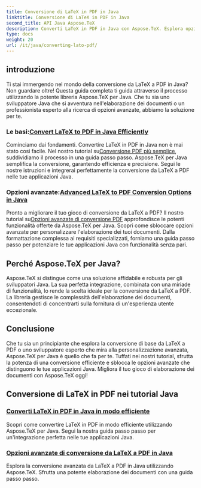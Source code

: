 ```yaml
---
title: Conversione di LaTeX in PDF in Java
linktitle: Conversione di LaTeX in PDF in Java
second_title: API Java Aspose.TeX
description: Converti LaTeX in PDF in Java con Aspose.TeX. Esplora opzioni efficienti e avanzate per l'integrazione nelle tue applicazioni Java. Sblocca potenti funzionalità di elaborazione dei documenti.
type: docs
weight: 20
url: /it/java/converting-lato-pdf/
---
```


## introduzione

Ti stai immergendo nel mondo della conversione da LaTeX a PDF in Java? Non guardare oltre! Questa guida completa ti guida attraverso il processo utilizzando la potente libreria Aspose.TeX per Java. Che tu sia uno sviluppatore Java che si avventura nell'elaborazione dei documenti o un professionista esperto alla ricerca di opzioni avanzate, abbiamo la soluzione per te.

###  Le basi:[Convert LaTeX to PDF in Java Efficiently](./simplest-pdf-conversion/)

 Cominciamo dai fondamenti. Convertire LaTeX in PDF in Java non è mai stato così facile. Nel nostro tutorial su[Conversione PDF più semplice](./simplest-pdf-conversion/), suddividiamo il processo in una guida passo passo. Aspose.TeX per Java semplifica la conversione, garantendo efficienza e precisione. Segui le nostre istruzioni e integrerai perfettamente la conversione da LaTeX a PDF nelle tue applicazioni Java.

###  Opzioni avanzate:[Advanced LaTeX to PDF Conversion Options in Java](./advanced-pdf-conversion/)

 Pronto a migliorare il tuo gioco di conversione da LaTeX a PDF? Il nostro tutorial su[Opzioni avanzate di conversione PDF](./advanced-pdf-conversion/) approfondisce le potenti funzionalità offerte da Aspose.TeX per Java. Scopri come sbloccare opzioni avanzate per personalizzare l'elaborazione dei tuoi documenti. Dalla formattazione complessa ai requisiti specializzati, forniamo una guida passo passo per potenziare le tue applicazioni Java con funzionalità senza pari.

## Perché Aspose.TeX per Java?

Aspose.TeX si distingue come una soluzione affidabile e robusta per gli sviluppatori Java. La sua perfetta integrazione, combinata con una miriade di funzionalità, lo rende la scelta ideale per la conversione da LaTeX a PDF. La libreria gestisce le complessità dell'elaborazione dei documenti, consentendoti di concentrarti sulla fornitura di un'esperienza utente eccezionale.

## Conclusione

Che tu sia un principiante che esplora la conversione di base da LaTeX a PDF o uno sviluppatore esperto che mira alla personalizzazione avanzata, Aspose.TeX per Java è quello che fa per te. Tuffati nei nostri tutorial, sfrutta la potenza di una conversione efficiente e sblocca le opzioni avanzate che distinguono le tue applicazioni Java. Migliora il tuo gioco di elaborazione dei documenti con Aspose.TeX oggi!
## Conversione di LaTeX in PDF nei tutorial Java
### [Converti LaTeX in PDF in Java in modo efficiente](./simplest-pdf-conversion/)
Scopri come convertire LaTeX in PDF in modo efficiente utilizzando Aspose.TeX per Java. Segui la nostra guida passo passo per un'integrazione perfetta nelle tue applicazioni Java.
### [Opzioni avanzate di conversione da LaTeX a PDF in Java](./advanced-pdf-conversion/)
Esplora la conversione avanzata da LaTeX a PDF in Java utilizzando Aspose.TeX. Sfrutta una potente elaborazione dei documenti con una guida passo passo.